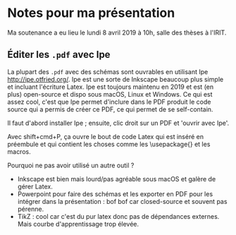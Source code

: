 # Notes pour ma présentation

Ma soutenance a eu lieu le lundi 8 avril 2019 à 10h, salle des thèses
à l'IRIT.

## Éditer les `.pdf` avec Ipe

La plupart des `.pdf` avec des schémas sont ouvrables en utilisant
Ipe <http://ipe.otfried.org/>. Ipe est une sorte de Inkscape beaucoup
plus simple et incluant l'écriture Latex. Ipe est toujours maintenu en 2019
et est (en plus) open-source et dispo sous macOS, Linux et Windows.
Ce qui est assez cool, c'est que Ipe permet d'inclure dans le PDF produit
le code source qui a permis de créer ce PDF, ce qui permet de se self-contain.

Il faut d'abord installer Ipe ; ensuite, clic droit sur un PDF et 'ouvrir
avec Ipe'.

Avec shift+cmd+P, ça ouvre le bout de code Latex qui est inséré en préembule
et qui contient les choses comme les \usepackage{} et les macros.

Pourquoi ne pas avoir utilisé un autre outil ?
- Inkscape est bien mais lourd/pas agréable sous macOS et galère de gérer
  Latex.
- Powerpoint pour faire des schémas et les exporter en PDF pour les intégrer
  dans la présentation : bof bof car closed-source et souvent pas pérenne.
- TikZ : cool car c'est du pur latex donc pas de dépendances externes. Mais
  courbe d'apprentissage trop élevée.

